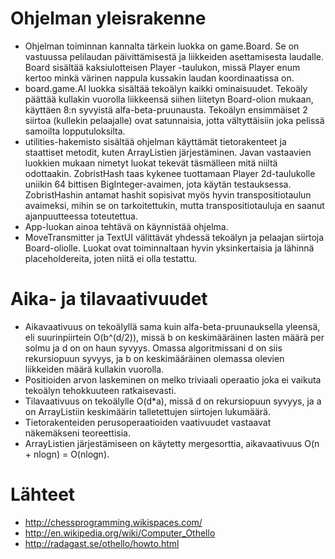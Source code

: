 Ohjelman yleisrakenne
=====================

* Ohjelman toiminnan kannalta tärkein luokka on game.Board. Se on vastuussa pelilaudan päivittämisestä ja liikkeiden asettamisesta laudalle. Board sisältää kaksiulotteisen Player -taulukon, missä Player enum kertoo minkä värinen nappula kussakin laudan koordinaatissa on. 
* board.game.AI luokka sisältää tekoälyn kaikki ominaisuudet. Tekoäly päättää kullakin vuorolla liikkeensä siihen liitetyn Board-olion mukaan, käyttäen 8:n syvyistä alfa-beta-pruunausta. Tekoälyn ensimmäiset 2 siirtoa (kullekin pelaajalle) ovat satunnaisia, jotta vältyttäisiin joka pelissä samoilta lopputuloksilta.
* utilities-hakemisto sisältää ohjelman käyttämät tietorakenteet ja staattiset metodit, kuten ArrayListien järjestäminen. Javan vastaavien luokkien mukaan nimetyt luokat tekevät täsmälleen mitä niiltä odottaakin.  ZobristHash taas kykenee tuottamaan Player 2d-taulukolle uniikin 64 bittisen BigInteger-avaimen, jota käytän testauksessa. ZobristHashin antamat hashit sopisivat myös hyvin transpositiotaulun avaimeksi, mihin se on tarkoitettukin, mutta transpositiotauluja en saanut ajanpuutteessa toteutettua.
* App-luokan ainoa tehtävä on käynnistää ohjelma.
* MoveTransmitter ja TextUI välittävät yhdessä tekoälyn ja pelaajan siirtoja Board-oliolle. Luokat ovat toiminnaltaan hyvin yksinkertaisia ja lähinnä placeholdereita, joten niitä ei olla testattu.

Aika- ja tilavaativuudet
========================
* Aikavaativuus on tekoälyllä sama kuin alfa-beta-pruunauksella yleensä, eli suurinpiirtein O(b^(d/2)), missä b on keskimääräinen lasten määrä per solmu ja d on on haun syvyys. Omassa algoritmissani d on siis rekursiopuun syvyys, ja b on keskimääräinen olemassa olevien liikkeiden määrä kullakin vuorolla.
* Positioiden arvon laskeminen on melko triviaali operaatio joka ei vaikuta tekoälyn tehokkuuteen ratkaisevasti.
* Tilavaativuus on tekoälylle O(d*a), missä d on rekursiopuun syvyys, ja a on ArrayListiin keskimäärin talletettujen siirtojen lukumäärä.
* Tietorakenteiden perusoperaatioiden vaativuudet vastaavat näkemäkseni teoreettisia.
* ArrayListien järjestämiseen on käytetty mergesorttia, aikavaativuus O(n + nlogn) = O(nlogn).


Lähteet
=======
* http://chessprogramming.wikispaces.com/
* http://en.wikipedia.org/wiki/Computer_Othello
* http://radagast.se/othello/howto.html
